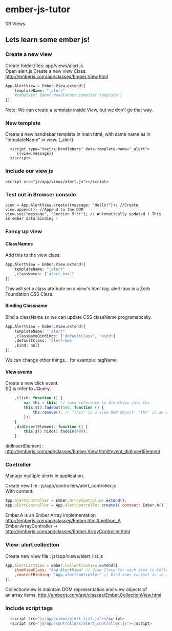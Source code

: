 ember-js-tutor
==============
09 Views.

Lets learn some ember js!
-------------------------

### Create a new view

Create folder,files: app/views/alert.js  
Open alert.js 
Create a new view Class. http://emberjs.com/api/classes/Ember.View.html
```python
App.AlertView = Ember.View.extend({
    templateName: "_alert"
    #template: Ember.Handlebars.compile('template')
});
```
Note: We can create a template inside View, but we don't go that way.

### New template
Create a new handlebar template in main html, with same name as in "templateName" in view. (\_alert)
```
  <script type="text/x-handlebars" data-template-name="_alert">
     {{view.message}}
  </script>
```

### Include our view js
```
<script src="js/app/views/alert.js"></script>
```

### Test out in Browser console.
```
view = App.AlertView.create({message: "Hello!"}); //Create
view.append(); //Append to the DOM
view.set("message", "Section 9!!!"); // Automatically updated ! This is ember data binding !
```

### Fancy up view

#### ClassNames
Add this to the view class:
```python
App.AlertView = Ember.View.extend({
    templateName: "_alert"
    ,classNames: ['alert-box']
});
```
This will set a class attribute on a view's html tag. 
alert-box is a Zerb Foundation CSS Class.

#### Binding Classname
Bind a className so we can update CSS className programatically.
```python
App.AlertView = Ember.View.extend({
    templateName: "_alert"
    ,classNameBindings: ['defaultClass', 'kind']
    ,defaultClass: 'alert-box'
    ,kind: null
});
```
We can change other things...  for example: tagName

#### View events
Create a new click event.  
$() is refer to JQuery. 
```javascript
    ,click: function () {
        var ths = this; // save reference to AlertView into ths
        this.$().fadeOut(500, function () {
            ths.remove(); // "this" is a view DOM object! "ths" is an AlerView instance! 
        });
    }
    ,didInsertElement: function () {
        this.$().hide().fadeIn(400);
    }
```
didInsertElement : http://emberjs.com/api/classes/Ember.View.html#event_didInsertElement

### Controller
Manage multiple alerts in application.

Create new file : js/app/controllers/alert\_controller.js  
With content:
```javascript
App.AlertController = Ember.ArrayController.extend();
App.alertController = App.AlertController.create({ content: Ember.A() });
```
Ember.A is an Ember Array implementation http://emberjs.com/api/classes/Ember.html#method_A
Ember.ArrayController -> http://emberjs.com/api/classes/Ember.ArrayController.html

### View: alert collection
Create new view file : js/app/views/alert_list.js
```javascript
App.AlertListView = Ember.CollectionView.extend({
    itemViewClass: "App.AlertView" // View Class for each item in CollectionView
    ,contentBinding: "App.alertController" // Bind same content as in alertController object ! 
});
```
CollectionView is maintain DOM representation and view objects of  
an array items. http://emberjs.com/api/classes/Ember.CollectionView.html

### Include script tags
```javascript
  <script src="js/app/views/alert_list.js"></script>
  <script src="js/app/controllers/alert_controller.js"></script>
```



